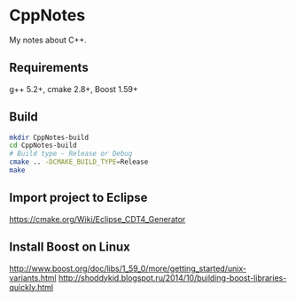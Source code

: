 CppNotes
========

My notes about C++.

## Requirements
g++ 5.2+, cmake 2.8+, Boost 1.59+

## Build

``` bash
mkdir CppNotes-build
cd CppNotes-build
# Build type - Release or Debug
cmake .. -DCMAKE_BUILD_TYPE=Release
make
```

## Import project to Eclipse
https://cmake.org/Wiki/Eclipse_CDT4_Generator

## Install Boost on Linux
http://www.boost.org/doc/libs/1_59_0/more/getting_started/unix-variants.html
http://shoddykid.blogspot.ru/2014/10/building-boost-libraries-quickly.html
